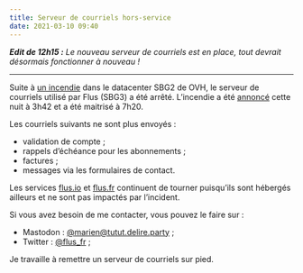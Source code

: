 ```yaml
---
title: Serveur de courriels hors-service
date: 2021-03-10 09:40
---
```


_**Edit de 12h15 :** Le nouveau serveur de courriels est en place, tout devrait
désormais fonctionner à nouveau !_

---

Suite à [un incendie](http://travaux.ovh.net/?do=details&id=49484&) dans le
datacenter SBG2 de <abbr>OVH</abbr>, le serveur de courriels utilisé par Flus
(SBG3) a été arrêté. L’incendie a été [annoncé](https://twitter.com/olesovhcom/status/1369478732247932929)
cette nuit à 3h42 et a été maitrisé à 7h20.

Les courriels suivants ne sont plus envoyés :

- validation de compte ;
- rappels d’échéance pour les abonnements ;
- factures ;
- messages via les formulaires de contact.

Les services [flus.io](https://flus.io) et [flus.fr](https://flus.fr)
continuent de tourner puisqu’ils sont hébergés ailleurs et ne sont pas impactés
par l’incident.

Si vous avez besoin de me contacter, vous pouvez le faire sur :

- Mastodon : [@marien@tutut.delire.party](https://tutut.delire.party/@marien) ;
- Twitter : [@flus\_fr](https://twitter.com/flus_fr) ;

Je travaille à remettre un serveur de courriels sur pied.
